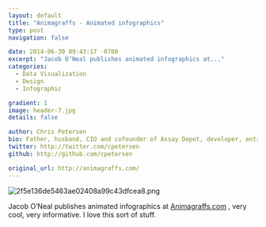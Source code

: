 ```yaml
---
layout: default
title: "Animagraffs - Animated infographics"
type: post
navigation: false

date: 2014-06-30 09:43:17 -0700
excerpt: "Jacob O’Neal publishes animated infographics at..."
categories:
  - Data Visualization
  - Design
  - Infographic

gradient: 1
image: header-7.jpg
details: false

author: Chris Petersen
bio: Father, husband, CIO and cofounder of Assay Depot, developer, entrepreneur and technologist.
twitter: http://twitter.com/cpetersen
github: http://github.com/cpetersen

original_url: http://animagraffs.com/
---
```



  ![2f5e136de5463ae02408a99c43dfcea8.png](/attachments/2f5e136de5463ae02408a99c43dfcea8/image.png)  

 Jacob O’Neal publishes animated infographics at  [Animagraffs.com](http://animagraffs.com) , very cool, very informative. I love this sort of stuff. 

 
